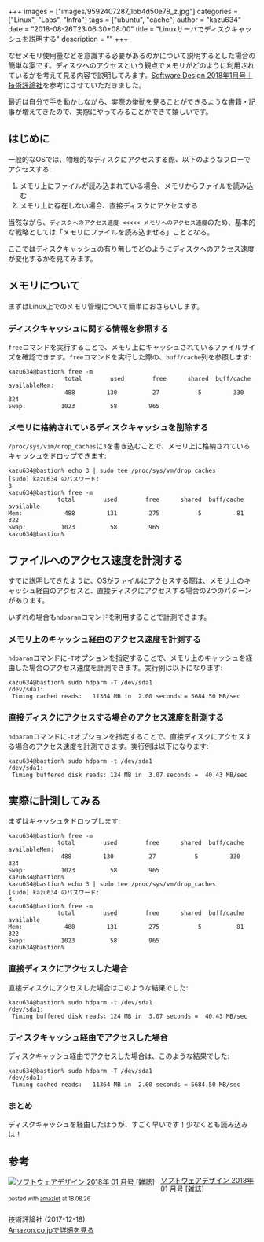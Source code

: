 +++
images = ["images/9592407287_1bb4d50e78_z.jpg"]
categories = ["Linux", "Labs", "Infra"]
tags = ["ubuntu", "cache"]
author = "kazu634"
date = "2018-08-26T23:06:30+08:00"
title = "Linuxサーバでディスクキャッシュを説明する"
description = ""
+++

なぜメモリ使用量などを意識する必要があるのかについて説明するとした場合の簡単な案です。ディスクへのアクセスという観点でメモリがどのように利用されているかを考えて見る内容で説明してみます。[Software Design 2018年1月号｜技術評論社](http://gihyo.jp/magazine/SD/archive/2018/201801)を参考にさせていただきました。

最近は自分で手を動かしながら、実際の挙動を見ることができるような書籍・記事が増えてきたので、実際にやってみることができて嬉しいです。

## はじめに
一般的なOSでは、物理的なディスクにアクセスする際、以下のようなフローでアクセスする:

1. メモリ上にファイルが読み込まれている場合、メモリからファイルを読み込む
2. メモリ上に存在しない場合、直接ディスクにアクセスする

当然ながら、`ディスクへのアクセス速度 <<<<< メモリへのアクセス速度`のため、基本的な戦略としては「メモリにファイルを読み込ませる」こととなる。

ここではディスクキャッシュの有り無しでどのようにディスクへのアクセス速度が変化するかを見てみます。

## メモリについて
まずはLinux上でのメモリ管理について簡単におさらいします。

### ディスクキャッシュに関する情報を参照する
`free`コマンドを実行することで、メモリ上にキャッシュされているファイルサイズを確認できます。`free`コマンドを実行した際の、`buff/cache`列を参照します:

```
kazu634@bastion% free -m
                total        used        free      shared  buff/cache   availableMem:
                488         130          27           5         330         324
Swap:          1023          58         965
```

### メモリに格納されているディスクキャッシュを削除する
`/proc/sys/vim/drop_caches`に`3`を書き込むことで、メモリ上に格納されているキャッシュをドロップできます:

```
kazu634@bastion% echo 3 | sudo tee /proc/sys/vm/drop_caches
[sudo] kazu634 のパスワード:
3
kazu634@bastion% free -m
              total        used        free      shared  buff/cache   available
Mem:            488         131         275           5          81         322
Swap:          1023          58         965
kazu634@bastion%
```


## ファイルへのアクセス速度を計測する
すでに説明してきたように、OSがファイルにアクセスする際は、メモリ上のキャッシュ経由のアクセスと、直接ディスクにアクセスする場合の2つのパターンがあります。

いずれの場合も`hdparam`コマンドを利用することで計測できます。

### メモリ上のキャッシュ経由のアクセス速度を計測する
`hdparam`コマンドに`-T`オプションを指定することで、メモリ上のキャッシュを経由した場合のアクセス速度を計測できます。実行例は以下になります:

```
kazu634@bastion% sudo hdparm -T /dev/sda1
/dev/sda1:
 Timing cached reads:   11364 MB in  2.00 seconds = 5684.50 MB/sec
```

### 直接ディスクにアクセスする場合のアクセス速度を計測する
`hdparam`コマンドに`-t`オプションを指定することで、直接ディスクにアクセスする場合のアクセス速度を計測できます。実行例は以下になります:

```
kazu634@bastion% sudo hdparm -t /dev/sda1
/dev/sda1:
 Timing buffered disk reads: 124 MB in  3.07 seconds =  40.43 MB/sec
```

## 実際に計測してみる
まずはキャッシュをドロップします:

```
kazu634@bastion% free -m
              total        used        free      shared  buff/cache   availableMem:
               488         130          27           5         330         324
Swap:          1023          58         965
kazu634@bastion%
kazu634@bastion% echo 3 | sudo tee /proc/sys/vm/drop_caches
[sudo] kazu634 のパスワード:
3
kazu634@bastion% free -m
              total        used        free      shared  buff/cache   available
Mem:            488         131         275           5          81         322
Swap:          1023          58         965
kazu634@bastion%
```

### 直接ディスクにアクセスした場合
直接ディスクにアクセスした場合はこのような結果でした:


```
kazu634@bastion% sudo hdparm -t /dev/sda1
/dev/sda1:
 Timing buffered disk reads: 124 MB in  3.07 seconds =  40.43 MB/sec
```

### ディスクキャッシュ経由でアクセスした場合
ディスクキャッシュ経由でアクセスした場合は、このような結果でした:

```
kazu634@bastion% sudo hdparm -T /dev/sda1
/dev/sda1:
 Timing cached reads:   11364 MB in  2.00 seconds = 5684.50 MB/sec
```

### まとめ
ディスクキャッシュを経由したほうが、すごく早いです！少なくとも読み込みは！

## 参考
<div class="amazlet-box" style="margin-bottom:0px;"><div class="amazlet-image" style="float:left;margin:0px 12px 1px 0px;"><a href="https://www.amazon.co.jp/exec/obidos/ASIN/B076M9MGDL/simsnes-22/ref=nosim/" name="amazletlink" target="_blank"><img src="https://images-fe.ssl-images-amazon.com/images/I/61xVgsnyrIL._SL160_.jpg" alt="ソフトウェアデザイン 2018年 01 月号 [雑誌]" style="border: none;" /></a></div><div class="amazlet-info" style="line-height:120%; margin-bottom: 10px"><div class="amazlet-name" style="margin-bottom:10px;line-height:120%"><a href="https://www.amazon.co.jp/exec/obidos/ASIN/B076M9MGDL/simsnes-22/ref=nosim/" name="amazletlink" target="_blank">ソフトウェアデザイン 2018年 01 月号 [雑誌]</a><div class="amazlet-powered-date" style="font-size:80%;margin-top:5px;line-height:120%">posted with <a href="http://www.amazlet.com/" title="amazlet" target="_blank">amazlet</a> at 18.08.26</div></div><div class="amazlet-detail"><br />技術評論社 (2017-12-18)<br /></div><div class="amazlet-sub-info" style="float: left;"><div class="amazlet-link" style="margin-top: 5px"><a href="https://www.amazon.co.jp/exec/obidos/ASIN/B076M9MGDL/simsnes-22/ref=nosim/" name="amazletlink" target="_blank">Amazon.co.jpで詳細を見る</a></div></div></div><div class="amazlet-footer" style="clear: left"></div></div>

